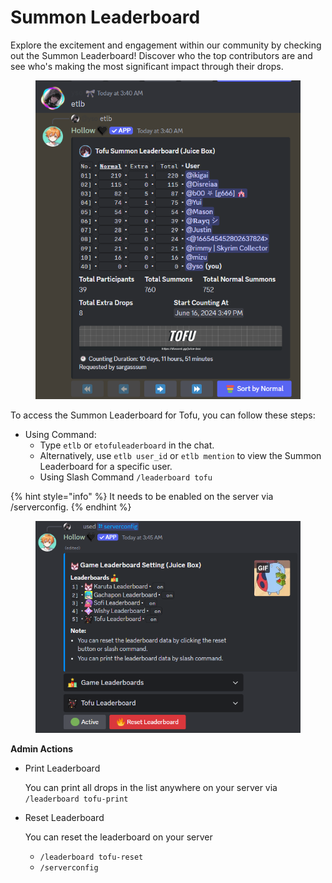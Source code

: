 # Summon Leaderboard

Explore the excitement and engagement within our community by checking out the Summon Leaderboard! Discover who the top contributors are and see who's making the most significant impact through their drops.

<figure><img src="../.gitbook/assets/image (44).png" alt=""><figcaption></figcaption></figure>

To access the Summon Leaderboard for Tofu, you can follow these steps:

* Using Command:
  * Type `etlb` or `etofuleaderboard` in the chat.
  * Alternatively, use `etlb user_id` or `etlb mention` to view the Summon Leaderboard for a specific user.
  * Using Slash Command `/leaderboard tofu`

{% hint style="info" %}
It needs to be enabled on the server via /serverconfig.
{% endhint %}

<figure><img src="../.gitbook/assets/image (46).png" alt=""><figcaption></figcaption></figure>

**Admin Actions**

*   Print Leaderboard

    You can print all drops in the list anywhere on your server via `/leaderboard tofu-print`
*   Reset Leaderboard

    You can reset the leaderboard on your server

    * &#x20;`/leaderboard tofu-reset`
    * `/serverconfig`
